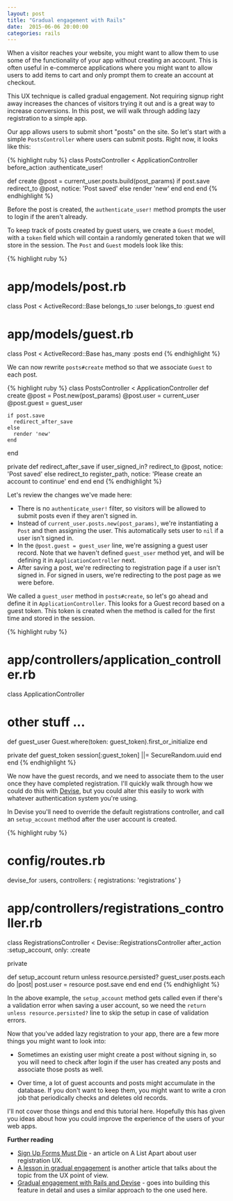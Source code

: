 ```yaml
---
layout: post
title: "Gradual engagement with Rails"
date:  2015-06-06 20:00:00
categories: rails
---
```


When a visitor reaches your website,
you might want to allow them
to use some of the functionality of your app
without creating an account.
This is often useful
in e-commerce applications
where you might want to allow users
to add items to cart
and only prompt them
to create an account at checkout.

This UX technique
is called gradual engagement.
Not requiring signup right away
increases the chances of
visitors trying it out and
is a great way to increase conversions.
In this post,
we will walk through
adding lazy registration
to a simple app.

Our app allows users to
submit short "posts" on the site.
So let's start with
a simple `PostsController`
where users can submit posts.
Right now,
it looks like this:

{% highlight ruby %}
class PostsController < ApplicationController
  before_action :authenticate_user!

  def create
    @post = current_user.posts.build(post_params)
    if post.save
      redirect_to @post, notice: 'Post saved'
    else
      render 'new'
    end
  end
end
{% endhighlight %}

Before the post is created,
the `authenticate_user!` method
prompts the user to login
if the aren't already.

To keep track of posts
created by guest users,
we create a `Guest` model,
with a `token` field
which will contain
a randomly generated token
that we will store in the session.
The `Post` and `Guest` models
look like this:

{% highlight ruby %}
# app/models/post.rb
class Post < ActiveRecord::Base
  belongs_to :user
  belongs_to :guest
end

# app/models/guest.rb
class Post < ActiveRecord::Base
  has_many :posts
end
{% endhighlight %}

We can now rewrite `posts#create` method
so that we associate `Guest` to each post.

{% highlight ruby %}
class PostsController < ApplicationController
  def create
    @post = Post.new(post_params)
    @post.user  = current_user
    @post.guest = guest_user

    if post.save
      redirect_after_save
    else
      render 'new'
    end
  end

  private
  def redirect_after_save
    if user_signed_in?
      redirect_to @post, notice: 'Post saved'
    else
      redirect_to register_path, notice: 'Please create an account to continue'
    end
  end
end
{% endhighlight %}

Let's review the changes we've made here:

* There is no `authenticate_user!` filter,
  so visitors will be allowed to submit posts
  even if they aren't signed in.
* Instead of `current_user.posts.new(post_params)`,
  we're instantiating a `Post`
  and then assigning the user.
  This automatically sets user to `nil`
  if a user isn't signed in.
* In the `@post.guest = guest_user` line,
  we're assigning a guest user record.
  Note that we haven't defined `guest_user` method yet,
  and will be defining it in `ApplicationController` next.
* After saving a post,
  we're redirecting to registration page
  if a user isn't signed in.
  For signed in users,
  we're redirecting to
  the post page as we were before.

We called a `guest_user` method in `posts#create`,
so let's go ahead and define it
in `ApplicationController`.
This looks for a Guest record
based on a guest token.
This token is created when
the method is called for the first time
and stored in the session.

{% highlight ruby %}
# app/controllers/application_controller.rb
class ApplicationController
  # other stuff ...

  def guest_user
    Guest.where(token: guest_token).first_or_initialize
  end

  private
  def guest_token
    session[:guest_token] ||= SecureRandom.uuid
  end
end
{% endhighlight %}

We now have the guest records,
and we need to associate them to the user
once they have completed registration.
I'll quickly walk through
how we could do this with [Devise](https://github.com/plataformatec/devise),
but you could alter this easily
to work with whatever authentication system
you're using.

In Devise you'll need to override
the default registrations controller,
and call an `setup_account` method
after the user account is created.

{% highlight ruby %}
# config/routes.rb
devise_for :users, controllers: { registrations: 'registrations' }

# app/controllers/registrations_controller.rb
class RegistrationsController < Devise::RegistrationsController
  after_action :setup_account, only: :create

  private

  def setup_account
    return unless resource.persisted?
    guest_user.posts.each do |post|
      post.user = resource
      post.save
    end
  end
end
{% endhighlight %}

In the above example,
the `setup_account` method gets called
even if there's a validation error
when saving a user account,
so we need the
`return unless resource.persisted?`
line to skip the setup
in case of validation errors.

Now that you've added
lazy registration to your app,
there are a few more things
you might want to look into:

* Sometimes an existing user might create a post
  without signing in,
  so you will need to check after login
  if the user has created any posts
  and associate those posts as well.

* Over time,
  a lot of guest accounts and posts
  might accumulate in the database.
  If you don't want to keep them,
  you might want to 
  write a cron job
  that periodically checks
  and deletes old records.

I'll not cover those things
and end this tutorial here.
Hopefully this has given you ideas
about how you could improve the experience
of the users of your web apps.

**Further reading**

* [Sign Up Forms Must Die](http://alistapart.com/article/signupforms) -
  an article on A List Apart
  about user registration UX.
* [A lesson in gradual engagement](http://www.uxbooth.com/articles/a-lesson-in-gradual-engagement/)
  is another article that
  talks about the topic
  from the UX point of view.
* [Gradual engagement with Rails and Devise](http://www.codediode.io/lessons/364-gradual-engagement-with-rails-and-devise) -
  goes into building this feature in detail
  and uses a similar approach to the one used here.
